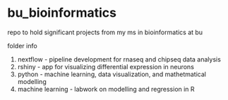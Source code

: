 # bu_bioinformatics
repo to hold significant projects from my ms in bioinformatics at bu

folder info
1. nextflow - pipeline development for rnaseq and chipseq data analysis
2. rshiny - app for visualizing differential expression in neurons
3. python - machine learning, data visualization, and mathetmatical modelling
4. machine learning - labwork on modelling and regression in R
